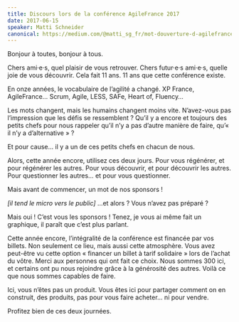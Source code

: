 ```yaml
---
title: Discours lors de la conférence AgileFrance 2017
date: 2017-06-15
speaker: Matti Schneider
canonical: https://medium.com/@matti_sg_fr/mot-douverture-d-agilefrance-2017-4609d477fa71
---
```


Bonjour à toutes, bonjour à tous.

Chers ami·e·s, quel plaisir de vous retrouver. Chers futur·e·s ami·e·s, quelle joie de vous découvrir. Cela fait 11 ans. 11 ans que cette conférence existe.

En onze années, le vocabulaire de l’agilité a changé. XP France, AgileFrance… Scrum, Agile, LESS, SAFe, Heart of, Fluency…

Les mots changent, mais les humains changent moins vite. N’avez-vous pas l’impression que les défis se ressemblent ? Qu’il y a encore et toujours des petits chefs pour nous rappeler qu’il n’y a pas d’autre manière de faire, qu’« il n’y a d’alternative » ?

Et pour cause… il y a un de ces petits chefs en chacun de nous.

Alors, cette année encore, utilisez ces deux jours. Pour vous régénérer, et pour régénérer les autres. Pour vous découvrir, et pour découvrir les autres. Pour questionner les autres… et pour vous questionner.

Mais avant de commencer, un mot de nos sponsors !

_[il tend le micro vers le public]_ …et alors ? Vous n’avez pas préparé ?

Mais oui ! C’est vous les sponsors ! Tenez, je vous ai même fait un graphique, il paraît que c’est plus parlant.

Cette année encore, l’intégralité de la conférence est financée par vos billets. Non seulement ce lieu, mais aussi cette atmosphère. Vous avez peut-être vu cette option « financer un billet à tarif solidaire » lors de l’achat du vôtre. Merci aux personnes qui ont fait ce choix. Nous sommes 300 ici, et certains ont pu nous rejoindre grâce à la générosité des autres. Voilà ce que nous sommes capables de faire.

Ici, vous n’êtes pas un produit. Vous êtes ici pour partager comment on en construit, des produits, pas pour vous faire acheter… ni pour vendre.

Profitez bien de ces deux journées.
